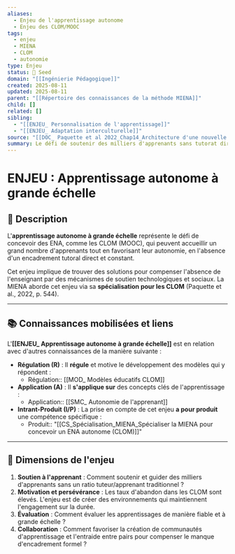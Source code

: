 ```yaml
---
aliases:
  - Enjeu de l'apprentissage autonome
  - Enjeu des CLOM/MOOC
tags:
  - enjeu
  - MIENA
  - CLOM
  - autonomie
type: Enjeu
status: 🌱 Seed
domain: "[[Ingénierie Pédagogique]]"
created: 2025-08-11
updated: 2025-08-11
parent: "[[Répertoire des connaissances de la méthode MIENA]]"
child: []
related: []
sibling:
  - "[[ENJEU_ Personnalisation de l'apprentissage]]"
  - "[[ENJEU_ Adaptation interculturelle]]"
source: "[[DOC_ Paquette et al 2022_Chap14_Architecture d'une nouvelle méthode d'ingénierie des ENA_ MIENA]]"
summary: Le défi de soutenir des milliers d'apprenants sans tutorat direct, auquel répond la spécialisation CLOM de la MIENA.
---
```


# ENJEU : Apprentissage autonome à grande échelle

## 📌 Description
L'**apprentissage autonome à grande échelle** représente le défi de concevoir des ENA, comme les CLOM (MOOC), qui peuvent accueillir un grand nombre d'apprenants tout en favorisant leur autonomie, en l'absence d'un encadrement tutoral direct et constant.

Cet enjeu implique de trouver des solutions pour compenser l'absence de l'enseignant par des mécanismes de soutien technologiques et sociaux. La MIENA aborde cet enjeu via sa **spécialisation pour les CLOM** (Paquette et al., 2022, p. 544).

---
## 📚 Connaissances mobilisées et liens
L'**[[ENJEU_ Apprentissage autonome à grande échelle]]** est en relation avec d'autres connaissances de la manière suivante :

- **Régulation (R)** : Il **régule** et motive le développement des modèles qui y répondent :
    - Régulation:: [[MOD_ Modèles éducatifs CLOM]]
- **Application (A)** : Il **s'applique sur** des concepts clés de l'apprentissage :
    - Application:: [[SMC_ Autonomie de l'apprenant]]
- **Intrant-Produit (I/P)** : La prise en compte de cet enjeu **a pour produit** une compétence spécifique :
    - Produit:: "[[CS_Spécialisation_MIENA_Spécialiser la MIENA pour concevoir un ENA autonome (CLOM)]]"

---
## 🔄 Dimensions de l'enjeu

1.  **Soutien à l'apprenant** : Comment soutenir et guider des milliers d'apprenants sans un ratio tuteur/apprenant traditionnel ?
2.  **Motivation et persévérance** : Les taux d'abandon dans les CLOM sont élevés. L'enjeu est de créer des environnements qui maintiennent l'engagement sur la durée.
3.  **Évaluation** : Comment évaluer les apprentissages de manière fiable et à grande échelle ?
4.  **Collaboration** : Comment favoriser la création de communautés d'apprentissage et l'entraide entre pairs pour compenser le manque d'encadrement formel ?